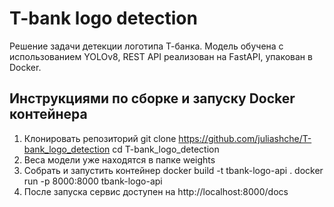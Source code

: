 # T-bank logo detection

Решение задачи детекции логотипа Т-банка. Модель обучена с использованием YOLOv8, REST API реализован на FastAPI, упакован в Docker.  

## Инструкциями по сборке и запуску Docker контейнера
1. Клонировать репозиторий
   git clone https://github.com/juliashche/T-bank_logo_detection
   cd T-bank_logo_detection
3. Веса модели уже находятся в папке weights
4. Собрать и запустить контейнер
   docker build -t tbank-logo-api . 
   docker run -p 8000:8000 tbank-logo-api
5. После запуска сервис доступен на http://localhost:8000/docs
   
